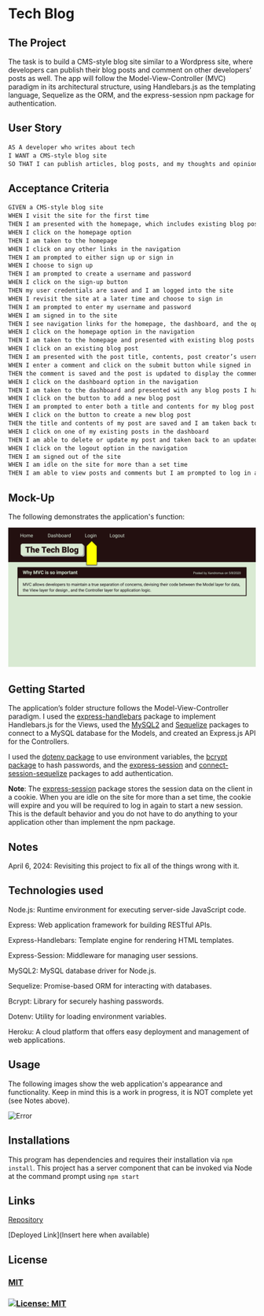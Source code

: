 # Tech Blog 

## The Project

The task is to build a CMS-style blog site similar to a Wordpress site, where developers can publish their blog posts and comment on other developers’ posts as well. The app will follow the Model-View-Controller (MVC) paradigm in its architectural structure, using Handlebars.js as the templating language, Sequelize as the ORM, and the express-session npm package for authentication.

## User Story

```md
AS A developer who writes about tech
I WANT a CMS-style blog site
SO THAT I can publish articles, blog posts, and my thoughts and opinions
```

## Acceptance Criteria

```md
GIVEN a CMS-style blog site
WHEN I visit the site for the first time
THEN I am presented with the homepage, which includes existing blog posts if any have been posted; navigation links for the homepage and the dashboard; and the option to log in
WHEN I click on the homepage option
THEN I am taken to the homepage
WHEN I click on any other links in the navigation
THEN I am prompted to either sign up or sign in
WHEN I choose to sign up
THEN I am prompted to create a username and password
WHEN I click on the sign-up button
THEN my user credentials are saved and I am logged into the site
WHEN I revisit the site at a later time and choose to sign in
THEN I am prompted to enter my username and password
WHEN I am signed in to the site
THEN I see navigation links for the homepage, the dashboard, and the option to log out
WHEN I click on the homepage option in the navigation
THEN I am taken to the homepage and presented with existing blog posts that include the post title and the date created
WHEN I click on an existing blog post
THEN I am presented with the post title, contents, post creator’s username, and date created for that post and have the option to leave a comment
WHEN I enter a comment and click on the submit button while signed in
THEN the comment is saved and the post is updated to display the comment, the comment creator’s username, and the date created
WHEN I click on the dashboard option in the navigation
THEN I am taken to the dashboard and presented with any blog posts I have already created and the option to add a new blog post
WHEN I click on the button to add a new blog post
THEN I am prompted to enter both a title and contents for my blog post
WHEN I click on the button to create a new blog post
THEN the title and contents of my post are saved and I am taken back to an updated dashboard with my new blog post
WHEN I click on one of my existing posts in the dashboard
THEN I am able to delete or update my post and taken back to an updated dashboard
WHEN I click on the logout option in the navigation
THEN I am signed out of the site
WHEN I am idle on the site for more than a set time
THEN I am able to view posts and comments but I am prompted to log in again before I can add, update, or delete posts
```

## Mock-Up

The following demonstrates the application's function:

![Animation cycles through signing into the app, clicking on buttons, and updating blog posts.](./Assets/14-mvc-homework-demo-01.gif) 

## Getting Started

The application’s folder structure follows the Model-View-Controller paradigm. I used the [express-handlebars](https://www.npmjs.com/package/express-handlebars) package to implement Handlebars.js for the Views, used the [MySQL2](https://www.npmjs.com/package/mysql2) and [Sequelize](https://www.npmjs.com/package/sequelize) packages to connect to a MySQL database for the Models, and created an Express.js API for the Controllers.

I used the [dotenv package](https://www.npmjs.com/package/dotenv) to use environment variables, the [bcrypt package](https://www.npmjs.com/package/bcrypt) to hash passwords, and the [express-session](https://www.npmjs.com/package/express-session) and [connect-session-sequelize](https://www.npmjs.com/package/connect-session-sequelize) packages to add authentication.

**Note**: The [express-session](https://www.npmjs.com/package/express-session) package stores the session data on the client in a cookie. When you are idle on the site for more than a set time, the cookie will expire and you will be required to log in again to start a new session. This is the default behavior and you do not have to do anything to your application other than implement the npm package.

## Notes

April 6, 2024: Revisiting this project to fix all of the things wrong with it. 

## Technologies used

Node.js: Runtime environment for executing server-side JavaScript code.

Express: Web application framework for building RESTful APIs.

Express-Handlebars: Template engine for rendering HTML templates.

Express-Session: Middleware for managing user sessions.

MySQL2: MySQL database driver for Node.js.

Sequelize: Promise-based ORM for interacting with databases.

Bcrypt: Library for securely hashing passwords.

Dotenv: Utility for loading environment variables.

Heroku: A cloud platform that offers easy deployment and management of web applications.

## Usage

The following images show the web application's appearance and functionality. Keep in mind this is a work in progress, it is NOT complete yet (see Notes above).

![Error]() 

## Installations

This program has dependencies and requires their installation via ```npm install```. This project has a server component that can be invoked via Node at the command prompt using ```npm start```

## Links

[Repository](https://github.com/Gera1313/tech-blog)

[Deployed Link](Insert here when available)

## License
  ### [MIT](https://choosealicense.com/licenses/mit/)
  ### [![License: MIT](https://img.shields.io/badge/License-MIT-yellow.svg)](https://opensource.org/licenses/MIT)